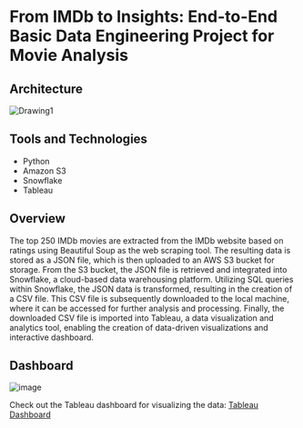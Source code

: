 # From IMDb to Insights: End-to-End Basic Data Engineering Project for Movie Analysis
## Architecture

![Drawing1](https://github.com/Serishko/data-enngineering-project/assets/58653229/e9261b46-a441-4ad7-88dc-15225ab4896e)

## Tools and Technologies

* Python
* Amazon S3
* Snowflake
* Tableau

## Overview

The top 250 IMDb movies are extracted from the IMDb website based on ratings using Beautiful Soup as the web scraping tool. The resulting data is stored as a JSON file, which is then uploaded to an AWS S3 bucket for storage. From the S3 bucket, the JSON file is retrieved and integrated into Snowflake, a cloud-based data warehousing platform. Utilizing SQL queries within Snowflake, the JSON data is transformed, resulting in the creation of a CSV file. This CSV file is subsequently downloaded to the local machine, where it can be accessed for further analysis and processing. Finally, the downloaded CSV file is imported into Tableau, a data visualization and analytics tool, enabling the creation of data-driven visualizations and interactive dashboard.

## Dashboard

![image](https://github.com/Serishko/data-enngineering-project/assets/58653229/6047cf2b-aa24-4ef4-8935-9d13796a2911)

Check out the Tableau dashboard for visualizing the data:
[Tableau Dashboard](https://public.tableau.com/views/imdb_dashboard_16861536566380/Dashboard1?:language=en-US&publish=yes&:display_count=n&:origin=viz_share_link)


